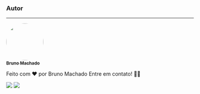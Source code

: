 ### Autor

---

<a href="https://github.com/brunomdrrosa">
 <img style="border-radius: 50%;" src="https://avatars.githubusercontent.com/u/75590326?v=4" width="100px;" alt=""/>
 <br />
 <sub><b>Bruno Machado</b></sub></a>

Feito com ❤️ por Bruno Machado Entre em contato! 👋🏽

[<img src="https://img.shields.io/badge/Bruno Machado da Rosa-0077B5?style=for-the-badge&logo=linkedin&logoColor=white"/>][linkedin]
[<img src="https://img.shields.io/badge/brunomdr46@gmail.com-D14836?style=for-the-badge&logo=gmail&logoColor=white">][gmail]

[linkedin]: https://linkedin.com/in/bruno-machado-da-rosa/
[gmail]: mailto:brunomdr46@gmail.com
